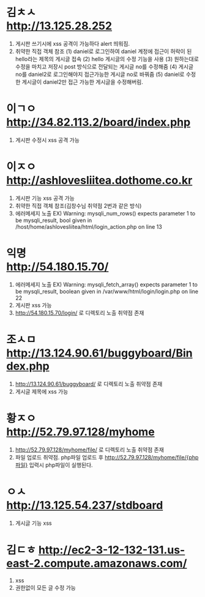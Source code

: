 김ㅊㅅ  
http://13.125.28.252
===
1. 게시판 쓰기시에 xss 공격이 가능하다 alert 띄워짐.
2. 취약한 직접 객체 참조
   (1) daniel로 로그인하여 daniel 계정에 접근이 허락이 된 hello라는 제목의 게시글 접속
   (2) hello 게시글의 수정 기능을 사용
   (3) 원하는대로 수정을 마치고 저장시 post 방식으로 전달되는 게시글 no를 수정해줌
   (4) 게시글 no를 daniel2로 로그인해야지 접근가능한 게시글 no로 바꿔줌
   (5) daniel로 수정한 게시글이 daniel2만 접근 가능한 게시글을 수정해버림.

이ㄱㅇ  
http://34.82.113.2/board/index.php
===
1. 게시판 수정시 xss 공격 가능

이ㅈㅇ  
http://ashlovesliitea.dothome.co.kr
===
1. 게시판 기능 xss 공격 가능
2. 취약한 직접 객체 참조(김창수님 취약점 2번과 같은 방식)
3. 에러메세지 노출
EX) Warning: mysqli_num_rows() expects parameter 1 to be mysqli_result, bool given in /host/home/ashlovesliitea/html/login_action.php on line 13

익명  
http://54.180.15.70/
===
1. 에러메세지 노출
EX) Warning: mysqli_fetch_array() expects parameter 1 to be mysqli_result, boolean given in /var/www/html/login/login.php on line 22
2. 게시판 xss 가능
3. http://54.180.15.70/login/ 로 디렉토리 노출 취약점 존재

조ㅅㅁ  
http://13.124.90.61/buggyboard/Bindex.php
===
1. http://13.124.90.61/buggyboard/ 로 디렉토리 노출 취약점 존재
2. 게시글 제목에 xss 가능

황ㅈㅇ  
http://52.79.97.128/myhome
===
1. http://52.79.97.128/myhome/file/ 로 디렉토리 노출 취약점 존재
2. 파일 업로드 취약점. php파일 업로드 후
http://52.79.97.128/myhome/file/{php파일} 입력시 php파일이 실행된다.

ㅇㅅ  
http://13.125.54.237/stdboard
===
1. 게시글 기능 xss

김ㄷㅎ
http://ec2-3-12-132-131.us-east-2.compute.amazonaws.com/
===
1. xss
2. 권한없이 모든 글 수정 가능
